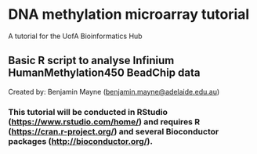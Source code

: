 # DNA methylation microarray tutorial
A tutorial for the UofA Bioinformatics Hub
## Basic R script to analyse Infinium HumanMethylation450 BeadChip data
Created by: Benjamin Mayne (benjamin.mayne@adelaide.edu.au)

### This tutorial will be conducted in RStudio (https://www.rstudio.com/home/) and requires R (https://cran.r-project.org/) and several Bioconductor packages (http://bioconductor.org/).
